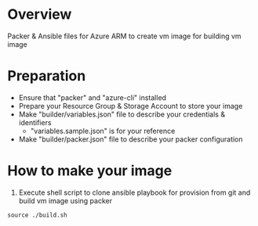 # Overview
Packer & Ansible files for Azure ARM to create vm image for building vm image

# Preparation
* Ensure that "packer" and "azure-cli" installed
* Prepare your Resource Group & Storage Account to store your image
* Make "builder/variables.json" file to describe your credentials & identifiers
    * "variables.sample.json" is for your reference
* Make "builder/packer.json" file to describe your packer configuration

# How to make your image
1. Execute shell script to clone ansible playbook for provision from git and build vm image using packer
```shell
source ./build.sh
```
